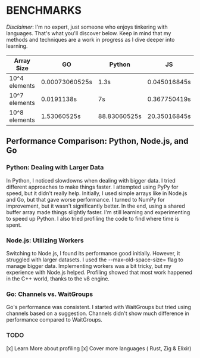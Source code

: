# BENCHMARKS

*Disclaimer*:  I'm no expert, just someone who enjoys tinkering with languages. That's what you'll discover below. Keep in mind that my methods and techniques are a work in progress as I dive deeper into learning. 



| Array Size      | GO                | Python            | JS                | 
|-----------------|-------------------|-------------------|-------------------|
| 10^4 elements   | 0.00073060525s    | 1.3s              | 0.045016845s      |
| 10^7 elements   | 0.0191138s        | 7s                | 0.367750419s      |
| 10^8 elements   | 1.53060525s       | 88.83060525s      | 20.35016845s      |


## Performance Comparison: Python, Node.js, and Go


### Python: Dealing with Larger Data
In Python, I noticed slowdowns when dealing with bigger data. I tried different approaches to make things faster. I attempted using PyPy for speed, but it didn't really help. Initially, I used simple arrays like in Node.js and Go, but that gave worse performance. I turned to NumPy for improvement, but it wasn't significantly better. In the end, using a shared buffer array made things slightly faster. I'm still learning and experimenting to speed up Python. I also tried profiling the code to find where time is spent.

### Node.js: Utilizing Workers
Switching to Node.js, I found its performance good initially. However, it struggled with larger datasets. I used the --max-old-space-size= flag to manage bigger data. Implementing workers was a bit tricky, but my experience with Node.js helped. Profiling showed that most work happened in the C++ world, thanks to the v8 engine.

### Go: Channels vs. WaitGroups
Go's performance was consistent. I started with WaitGroups but tried using channels based on a suggestion. Channels didn't show much difference in performance compared to WaitGroups.

### TODO
[x] Learn More about profiling 
[x] Cover more languages ( Rust, Zig & Elixir)

